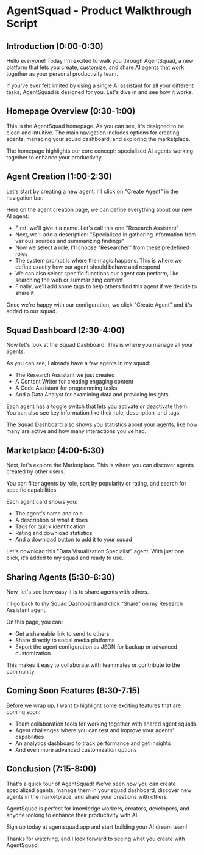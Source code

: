 # AgentSquad - Product Walkthrough Script

## Introduction (0:00-0:30)
Hello everyone! Today I'm excited to walk you through AgentSquad, a new platform that lets you create, customize, and share AI agents that work together as your personal productivity team.

If you've ever felt limited by using a single AI assistant for all your different tasks, AgentSquad is designed for you. Let's dive in and see how it works.

## Homepage Overview (0:30-1:00)
This is the AgentSquad homepage. As you can see, it's designed to be clean and intuitive. The main navigation includes options for creating agents, managing your squad dashboard, and exploring the marketplace.

The homepage highlights our core concept: specialized AI agents working together to enhance your productivity.

## Agent Creation (1:00-2:30)
Let's start by creating a new agent. I'll click on "Create Agent" in the navigation bar.

Here on the agent creation page, we can define everything about our new AI agent:
- First, we'll give it a name. Let's call this one "Research Assistant"
- Next, we'll add a description: "Specialized in gathering information from various sources and summarizing findings"
- Now we select a role. I'll choose "Researcher" from these predefined roles
- The system prompt is where the magic happens. This is where we define exactly how our agent should behave and respond
- We can also select specific functions our agent can perform, like searching the web or summarizing content
- Finally, we'll add some tags to help others find this agent if we decide to share it

Once we're happy with our configuration, we click "Create Agent" and it's added to our squad.

## Squad Dashboard (2:30-4:00)
Now let's look at the Squad Dashboard. This is where you manage all your agents.

As you can see, I already have a few agents in my squad:
- The Research Assistant we just created
- A Content Writer for creating engaging content
- A Code Assistant for programming tasks
- And a Data Analyst for examining data and providing insights

Each agent has a toggle switch that lets you activate or deactivate them. You can also see key information like their role, description, and tags.

The Squad Dashboard also shows you statistics about your agents, like how many are active and how many interactions you've had.

## Marketplace (4:00-5:30)
Next, let's explore the Marketplace. This is where you can discover agents created by other users.

You can filter agents by role, sort by popularity or rating, and search for specific capabilities.

Each agent card shows you:
- The agent's name and role
- A description of what it does
- Tags for quick identification
- Rating and download statistics
- And a download button to add it to your squad

Let's download this "Data Visualization Specialist" agent. With just one click, it's added to my squad and ready to use.

## Sharing Agents (5:30-6:30)
Now, let's see how easy it is to share agents with others.

I'll go back to my Squad Dashboard and click "Share" on my Research Assistant agent.

On this page, you can:
- Get a shareable link to send to others
- Share directly to social media platforms
- Export the agent configuration as JSON for backup or advanced customization

This makes it easy to collaborate with teammates or contribute to the community.

## Coming Soon Features (6:30-7:15)
Before we wrap up, I want to highlight some exciting features that are coming soon:

- Team collaboration tools for working together with shared agent squads
- Agent challenges where you can test and improve your agents' capabilities
- An analytics dashboard to track performance and get insights
- And even more advanced customization options

## Conclusion (7:15-8:00)
That's a quick tour of AgentSquad! We've seen how you can create specialized agents, manage them in your squad dashboard, discover new agents in the marketplace, and share your creations with others.

AgentSquad is perfect for knowledge workers, creators, developers, and anyone looking to enhance their productivity with AI.

Sign up today at agentsquad.app and start building your AI dream team!

Thanks for watching, and I look forward to seeing what you create with AgentSquad.

